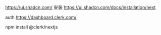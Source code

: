 https://ui.shadcn.com/
  安装
  https://ui.shadcn.com/docs/installation/next

auth
https://dashboard.clerk.com/

  npm install @clerk/nextjs